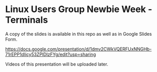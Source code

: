 # Linux Users Group Newbie Week - Terminals

A copy of the slides is available in this repo as well as in Google Slides
Form.

https://docs.google.com/presentation/d/1dmv2CWkVQERFUxNNGHb-71rEPP1dIicy53ZPlDIzFYg/edit?usp=sharing

Videos of this presentation will be uploaded later.
